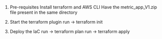 1. Pre-requisites
    Install terraform and AWS CLI
    Have the metric_app_V1.zip file present in the same directory

2. Start the terraform plugin
    run -> terraform init

3. Deploy the IaC
    run -> terraform plan
    run -> terraform apply
